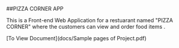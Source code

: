 ##PIZZA CORNER APP 

This is a Front-end Web Application for a restuarant named "PIZZA CORNER" where the customers can view and order food items .

[To View Document](docs/Sample pages of Project.pdf) 
